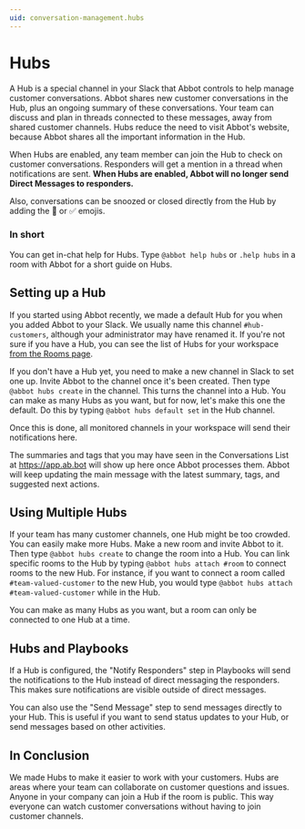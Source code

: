 ```yaml
---
uid: conversation-management.hubs
---
```


# Hubs

A Hub is a special channel in your Slack that Abbot controls to help manage customer conversations. Abbot shares new customer conversations in the Hub, plus an ongoing summary of these conversations. Your team can discuss and plan in threads connected to these messages, away from shared customer channels. Hubs reduce the need to visit Abbot's website, because Abbot shares all the important information in the Hub.

When Hubs are enabled, any team member can join the Hub to check on customer conversations. Responders will get a mention in a thread when notifications are sent. **When Hubs are enabled, Abbot will no longer send Direct Messages to responders.**

Also, conversations can be snoozed or closed directly from the Hub by adding the :eyes: or :white_check_mark: emojis.

### In short
You can get in-chat help for Hubs. Type `@abbot help hubs` or `.help hubs` in a room with Abbot for a short guide on Hubs.

## Setting up a Hub
If you started using Abbot recently, we made a default Hub for you when you added Abbot to your Slack. We usually name this channel `#hub-customers`, although your administrator may have renamed it. If you're not sure if you have a Hub, you can see the list of Hubs for your workspace [from the Rooms page](https://app.ab.bot/settings/rooms?tab=Hubs).

If you don't have a Hub yet, you need to make a new channel in Slack to set one up. Invite Abbot to the channel once it's been created. Then type `@abbot hubs create` in the channel. This turns the channel into a Hub. You can make as many Hubs as you want, but for now, let's make this one the default. Do this by typing `@abbot hubs default set` in the Hub channel.

Once this is done, all monitored channels in your workspace will send their notifications here.

The summaries and tags that you may have seen in the Conversations List at https://app.ab.bot will show up here once Abbot processes them. Abbot will keep updating the main message with the latest summary, tags, and suggested next actions.

## Using Multiple Hubs
If your team has many customer channels, one Hub might be too crowded. You can easily make more Hubs. Make a new room and invite Abbot to it. Then type `@abbot hubs create` to change the room into a Hub. You can link specific rooms to the Hub by typing `@abbot hubs attach #room` to connect rooms to the new Hub. For instance, if you want to connect a room called `#team-valued-customer` to the new Hub, you would type `@abbot hubs attach #team-valued-customer` while in the Hub.

You can make as many Hubs as you want, but a room can only be connected to one Hub at a time.

## Hubs and Playbooks

If a Hub is configured, the "Notify Responders" step in Playbooks will send the notifications to the Hub instead of direct messaging the responders. This makes sure notifications are visible outside of direct messages.

You can also use the "Send Message" step to send messages directly to your Hub. This is useful if you want to send status updates to your Hub, or send messages based on other activities. 

## In Conclusion

We made Hubs to make it easier to work with your customers. Hubs are areas where your team can collaborate on customer questions and issues. Anyone in your company can join a Hub if the room is public. This way everyone can watch customer conversations without having to join customer channels.